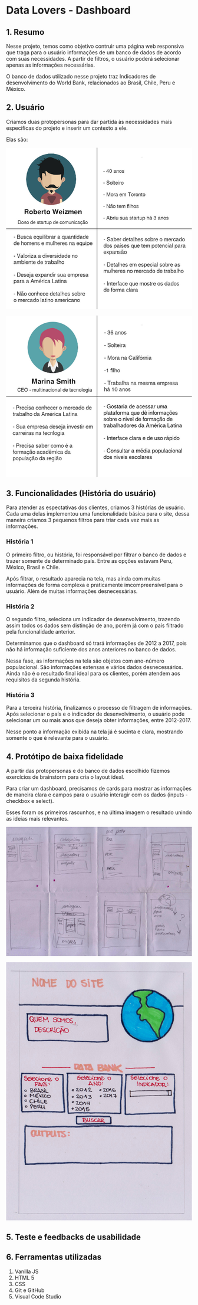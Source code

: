 # Data Lovers - Dashboard

## 1. Resumo

   Nesse projeto, temos como objetivo contruir uma página web responsiva que traga para o usuário informações de um banco de dados de acordo com suas necessidades. A partir de filtros, o usuário poderá selecionar apenas as informações necessárias.


   O banco de dados utilizado nesse projeto traz Indicadores de desenvolvimento do World Bank, relacionados ao Brasil, Chile, Peru e México.

## 2. Usuário
   Criamos duas protopersonas para dar partida às necessidades mais específicas do projeto e inserir um contexto a ele.

   Elas são:

   ![](/src/img/Protopersona1.jpg)

   ![](/src/img/Protopersona2.jpg)

## 3. Funcionalidades (História do usuário)

   Para atender as espectativas dos clientes, criamos 3 histórias de usuário. Cada uma delas implementou uma funcionalidade básica para o site, dessa maneira criamos 3 pequenos filtros para triar cada vez mais as informações.

### História 1
   O primeiro filtro, ou história, foi responsável por filtrar o banco de dados e trazer somente de determinado país. Entre as opções estavam Peru, México, Brasil e Chile. 
   
   Após filtrar, o resultado aparecia na tela, mas ainda com muitas informações de forma complexa e praticamente imcompreensível para o usuário. Além de muitas informações desnecessárias.

### História 2
   O segundo filtro, seleciona um indicador de desenvolvimento, trazendo assim todos os dados sem distinção de ano, porém já com o país filtrado pela funcionalidade anterior.
   
   Determinamos que o dashboard só trará informações de 2012 a 2017, pois não há informação suficiente dos anos anteriores no banco de dados.

   Nessa fase, as informações na tela são objetos com ano-número populacional. São informações extensas e vários dados desnecessários. Ainda não é o resultado final ideal para os clientes, porém atendem aos requisitos da segunda história.

### História 3
   Para a terceira história, finalizamos o processo de filtragem de informações. Após selecionar o país e o indicador de desenvolvimento, o usuário pode selecionar um ou mais anos que deseja obter informações, entre 2012-2017.

   Nesse ponto a informação exibida na tela já é sucinta e clara, mostrando somente o que é relevante para o usuário.

## 4. Protótipo de baixa fidelidade
   A partir das protopersonas e do banco de dados escolhido fizemos exercícios de brainstorm para cria o layout ideal. 

   Para criar um dashboard, precisamos de cards para mostrar as informações de maneira clara e campos para o usuário interagir com os dados (inputs - checkbox e select).

   Esses foram os primeiros rascunhos, e na última imagem o resultado unindo as ideias mais relevantes.
   
   ![](/src/img/Prototipo2.jpg)

   ![](/src/img/Prototipo1.jpg)


## 5. Teste e feedbacks de usabilidade

## 6. Ferramentas utilizadas

1. Vanilla JS
2. HTML 5
3. CSS
4. Git e GitHub
5. Visual Code Studio
